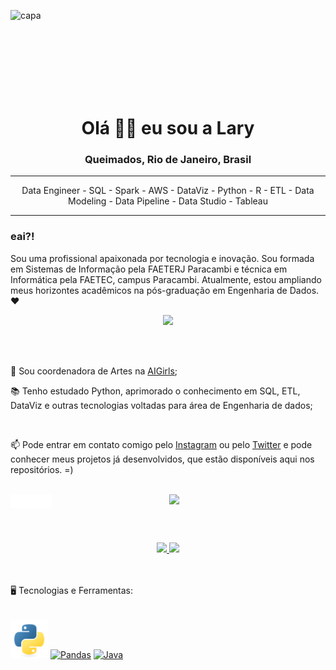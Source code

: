 ![capa](https://lh3.googleusercontent.com/pw/AP1GczOcreVSSoBcND3dW-toYhJGXX3hAWINbx6aDjXU7QJ76vcT5D1AHQCA-V3y-pGiNQ1InZWdKkvBT8af2P90WC4u5ZNLlUHX21yflmxD1Bl9wqo9Mg4JzpKS0F0XJrIvsD2FuVYa77p-74aV2VjickTaBro5azWZ1Bk6Hup1epNnELYehkkiVB4SgXfIrtdf_6-BqEuf-yzpr1QE0oZS4UE5M8LBga3vtPVmN9Ak-4_gjWHiTyirrt3nv438skK5awnB6ledOMpmlN7JE-ULwAg5qSqapC-EPWi7suwMDj7qOgvRHdsCJRQ13wZ37uvdO7XmQ7KbfC_iB04ab1ZFMfM9-Sl9cPs7HXly8w1zCvc0BIOcxLIVLicQBMqsk84bBsxgjaFzrnK0t0vVw_SnUaQoZV53iRj4vWhgW2You7jR43MB_sI1SDk0XOQJfAGkqLS001FRmldh7-rzkqiFWHaw8PJcCMD8tWY_NZDxzyjfrSl1FToBGq6QbR2DqSpdlVXBdnEXXl__4t1w_xEPcVEZWyobYiFrNftU3IvkK4T5QHKigcP7IN9vIO349JCs03sXJ5vodkxF9-mMdN5nyOwYvl5f769orhWXl6QEld7ZUByvKFoEI0cnaBBn9cjTXSRslfLzlkbFZpNbd7TV9z5b_8twuu5dFj-zGCS2zioGZyJUaHtvQSs8RzOzLe7s2w-qehct4gQgo22vRhoT6AVQUqtO7dPu7I4bzcqlQGd3-iBXT7yv5HZtKvMKlpq-zx7dgOq8J8mQZR_nsb9Oc5V5X52S74etQMel7lqNNYffprOKXGpqwOIvfHRzP2VotkY2ohNVrA3-uNZd5G-PIg4VK3hQxlgdkuzTJzVGcSqD1d-cK8vmOs1YpesfMoPmiiN6vZtUA9acnWZLtnIsllhmuGBi2ZB9L9wGREvzLf2jEjg-6wgiBzdlzHVoJitE9BeDrFmW28wwldu3weQHGw7h9wqbBbWbM5w=w1625-h914-s-no-gm?authuser=0)

</br>
</br>
</br>
</br>
</br>
</br>

<h1 align="center">Olá 👋🏾 eu sou a Lary</h1>

<h3 align="center">Queimados, Rio de Janeiro, Brasil</h3>

---

<div align="center" > Data Engineer - SQL - Spark - AWS - DataViz - Python - R - ETL - Data Modeling - Data Pipeline - Data Studio - Tableau  </div>


---

### eai?!

Sou uma profissional apaixonada por tecnologia e inovação. Sou formada em Sistemas de Informação pela FAETERJ Paracambi e técnica em Informática pela FAETEC, campus Paracambi. Atualmente, estou ampliando meus horizontes acadêmicos na pós-graduação em Engenharia de Dados.❤

<p align="center">
  <img src="https://media1.tenor.com/m/q_uUfbylCIsAAAAd/wink-i-got-you.gif" width="350">
</p>


</br>
</br>
<div display="inline-block">
 <p align="left">🤿 Sou coordenadora de Artes na <a href="https://www.linkedin.com/company/ai-girls/">AIGirls</a>;</p>
 <p align="left">📚 Tenho estudado Python, aprimorado o conhecimento em SQL, ETL, DataViz e outras tecnologias voltadas para área de Engenharia de dados;</p>
</div>



</br>

📫 Pode entrar em contato comigo pelo [Instagram](https://www.instagram.com/laryscampark) ou pelo [Twitter](https://twitter.com/laryscampark) e pode conhecer meus projetos já desenvolvidos, que estão disponíveis aqui nos repositórios. =)

</br>

<img width="250px" align="right" src="https://lh3.googleusercontent.com/pw/AP1GczPhOg59aVGct6MF2ER0SIN8yh7hPaYMIZ4dh244cMfocKM4oAPops53qb3eduKtoM2a9xM8gPVwT8oaQOzbcuH2rF8YIfTFE-59RfNRGETrZVKmipNVZWCHJXcFOQoTacb0lOhPw8gXgPSwQDTLg2OQkU8Ju9Gdkcjy-P4LN01GZZRheWKl1Z33p9zodOyYPztlpwU0kB2RyeumK0tE9k6lJu-fmYnTt7To9tTc_XfHsT4SVlomtz2a-1tY2-VwQxrd-1HfQxO43k81527Y9wM7PcYhOA6N6dH5YLsNEuX6f6pNRDGee6FUllac9nnndz-V-EmMnqNq18fsjLNQOcUe0iJhFMporoKU2qyRJTsHZGOzo2ruSznvZIT7pzcu05qj90YLDUI2mPH6xNUh0QVY7zkAHaUagaq-R0IhTplsuXBhw_uVQRwa7dSMk7r4YP8MWo4U8d0g-CHxjSqMwR6aTWYHkGclJJ4k3vSskmFNFJ2l3iSWdnQO-h956Sexk7OSbdMkxMcMUtBmATFttqAQIFMF4FnPg7lRN7RFJkyDQ6SEFRj7Zd35LPjrHm9MhEJRxU0ShhFZFL7dPoNY73nNETohMjX1I_j-MI5cfEN0rk2A5AZLApPutQj2_LbS8QTS6RZr6lbfxrt3L4-AvDAK6fFeM6DjKVidylLisPVNBcM5QrpLAbqgSGTERhg1jHwJ260Yd41yh72tGVFRRK9BkhKs8-blE7K002G4BvZWaMwgte5h46LN4ClM6SyfbVCi40U00TzkYwTH-LZ4kLUaD9E3RQPk7q0VBWvANxkp7oorysgXsBV0T05bd2M6OqzPTN4xj0U6dmdbw-akdGrAe4bDWsGjp9W_IsueHLWeLHWSlgp7-OuWNi7q7urHqO7sjXH36FOPByb3f9He5QeIQQ_TnDOIUwA0riJb1hyqjWCSmbxc9bxx-GFEHItmOMIaVf-Rk0Xbz_V33UHiUmaGME5sO_2Z1Q=w280-h280-s-no-gm?authuser=0">
<a href="https://www.instagram.com/laryscampark" target="_blank"><img align="left" alt="Instagram" width="22px" src="https://github.com/Aakarsh-B/trying-repos/blob/master/insta.svg" />
<a href="https://twitter.com/laryscampark" target="_blank"><img align="left" alt="Twitter" width="22px" src="https://github.com/Aakarsh-B/trying-repos/blob/master/twitter.svg" />
<a href="https://www.linkedin.com/in/laryssapeçanha" target="_blank"><img align="left" alt="LinkedIn" width="22px" src="https://github.com/Aakarsh-B/trying-repos/blob/master/linkedin.svg" />


##

</br>
</br>
<p align="center">
<a href="https://github.com/laryscampark">
  <img height="156em" src="https://github-readme-stats-eight-theta.vercel.app/api?username=laryscampark&show_icons=true&theme=algolia&include_all_commits=true&count_private=true"/>
  <img height="156em" src="https://github-readme-stats-eight-theta.vercel.app/api/top-langs/?username=laryscampark&layout=compact&langs_count=8&theme=algolia"/>
</a>
</p>

</br>
</br>
🖥️ Tecnologias e Ferramentas: 
</br>
</br>
</br>
<a href="https://www.python.org" target="_blank" rel="noreferrer"><img src="https://raw.githubusercontent.com/devicons/devicon/master/icons/python/python-original.svg" alt="Python" height="60"></a>
<a href="https://pandas.pydata.org/" target="_blank" rel="noreferrer"><img src="https://upload.wikimedia.org/wikipedia/commons/e/ed/Pandas_logo.svg" alt="Pandas"height="60"></a>
<a href="https://www.java.com/pt-BR/" target="_blank" rel="noreferrer"><img src="https://cdn.jsdelivr.net/gh/devicons/devicon@latest/icons/java/java-original.svg" alt="Java"height="60"></a>
